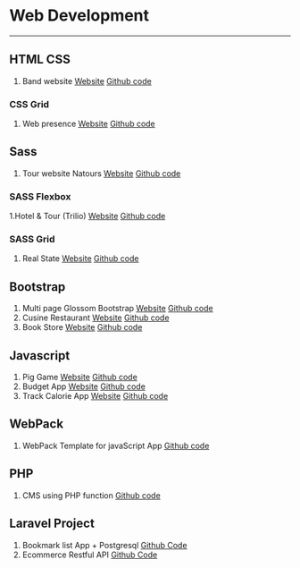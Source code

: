 # Web Development

---

## HTML CSS

1. Band website [Website](https://hemanshueng.github.io/The-band-responsive-website/) [Github code](https://github.com/hemanshuEng/The-band-responsive-website)

### CSS Grid

1. Web presence [Website](https://hemanshueng.github.io/css-grid/) [Github code](https://github.com/hemanshuEng/css-grid)

## Sass

1. Tour website Natours [Website](https://hemanshueng.github.io/Natours-Sass-project/) [Github code](https://github.com/hemanshuEng/Natours-Sass-project)

### SASS Flexbox

1.Hotel & Tour (Trilio) [Website](https://hemanshueng.github.io/Trilio-Sass-Flexbox/) [Github code](https://github.com/hemanshuEng/Trilio-Sass-Flexbox/)

### SASS Grid

1. Real State [Website](https://hemanshueng.github.io/Nexter-Sass-grid/) [Github code](https://github.com/hemanshuEng/Nexter-Sass-grid/)

## Bootstrap

1. Multi page Glossom Bootstrap [Website](https://hemanshueng.github.io/Glossom-Bootstrap/) [Github code](https://github.com/hemanshuEng/Glossom-Bootstrap)
2. Cusine Restaurant [Website](https://hemanshueng.github.io/Cuisine-bootstrap/) [Github code](https://github.com/hemanshuEng/Cuisine-bootstrap)
3. Book Store [Website](https://hemanshueng.github.io/book-store-bootstrap/) [Github code](https://github.com/hemanshuEng/book-store-bootstrap)

## Javascript

1. Pig Game [Website](https://hemanshueng.github.io/Pig-Game/) [Github code](https://github.com/hemanshuEng/Pig-Game)
2. Budget App [Website](https://hemanshueng.github.io/bubget-app/) [Github code](https://github.com/hemanshuEng/bubget-app)
3. Track Calorie App [Website](https://hemanshueng.github.io/Track-Calorie/) [Github code](https://github.com/hemanshuEng/Track-Calorie)

## WebPack

1. WebPack Template for javaScript App [Github code](https://github.com/hemanshuEng/webpack-template)

## PHP

1. CMS using PHP function [Github code](https://github.com/hemanshuEng/CMS)

## Laravel Project

1. Bookmark list App + Postgresql [Github Code](https://github.com/hemanshuEng/laravel_postgre)
2. Ecommerce Restful API [Github Code](https://github.com/hemanshuEng/RestfulApi)

